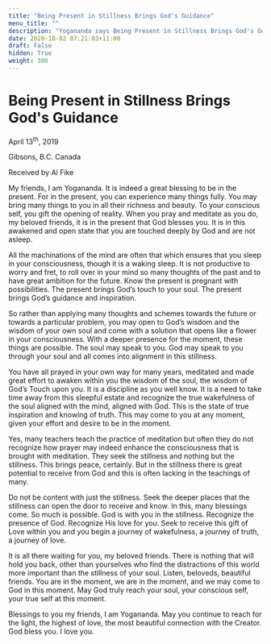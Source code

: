 ```yaml
---
title: "Being Present in Stillness Brings God's Guidance"
menu_title: ""
description: "Yogananda says Being Present in Stillness Brings God's Guidance"
date: 2020-10-02 07:21:03+11:00
draft: False
hidden: True
weight: 386
---
```

# Being Present in Stillness Brings God's Guidance


April 13<sup>th</sup>, 2019

Gibsons, B.C. Canada

Received by Al Fike



My friends, I am Yogananda. It is indeed a great blessing to be in the present. For in the present, you can experience many things fully. You may bring many things to you in all their richness and beauty. To your conscious self, you gift the opening of reality. When you pray and meditate as you do, my beloved friends, it is in the present that God blesses you. It is in this awakened and open state that you are touched deeply by God and are not asleep. 

All the machinations of the mind are often that which ensures that you sleep in your consciousness, though it is a waking sleep. It is not productive to worry and fret, to roll over in your mind so many thoughts of the past and to have great ambition for the future. Know the present is pregnant with possibilities. The present brings God’s touch to your soul. The present brings God’s guidance and inspiration. 

So rather than applying many thoughts and schemes towards the future or towards a particular problem, you may open to God’s wisdom and the wisdom of your own soul and come with a solution that opens like a flower in your consciousness. With a deeper presence for the moment, these things are possible. The soul may speak to you. God may speak to you through your soul and all comes into alignment in this stillness. 

You have all prayed in your own way for many years, meditated and made great effort to awaken within you the wisdom of the soul, the wisdom of God’s Touch upon you. It is a discipline as you well know. It is a need to take time away from this sleepful estate and recognize the true wakefulness of the soul aligned with the mind, aligned with God. This is the state of true inspiration and knowing of truth. This may come to you at any moment, given your effort and desire to be in the moment. 

Yes, many teachers teach the practice of meditation but often they do not recognize how prayer may indeed enhance the consciousness that is brought with meditation. They seek the stillness and nothing but the stillness. This brings peace, certainly. But in the stillness there is great potential to receive from God and this is often lacking in the teachings of many. 

Do not be content with just the stillness. Seek the deeper places that the stillness can open the door to receive and know. In this, many blessings come. So much is possible. God is with you in the stillness. Recognize the presence of God. Recognize His love for you. Seek to receive this gift of Love within you and you begin a journey of wakefulness, a journey of truth, a journey of love. 

It is all there waiting for you, my beloved friends. There is nothing that will hold you back, other than yourselves who find the distractions of this world more important than the stillness of your soul. Listen, beloveds, beautiful friends. You are in the moment, we are in the moment, and we may come to God in this moment. May God truly reach your soul, your conscious self, your true self at this moment. 

Blessings to you my friends, I am Yogananda. May you continue to reach for the light, the highest of love, the most beautiful connection with the Creator. God bless you. I love you.